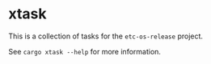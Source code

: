 <!-- cargo-sync-rdme title [[ -->
# xtask
<!-- cargo-sync-rdme ]] -->

This is a collection of tasks for the `etc-os-release` project.

See `cargo xtask --help` for more information.

